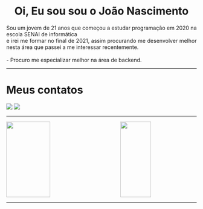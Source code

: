 # <div align="center"> Oi, Eu sou sou o João Nascimento</div>
<div align="justify">
  Sou um jovem de 21 anos que começou a estudar programação em 2020 na escola SENAI de informática <br> e irei me formar no final de 2021, assim procurando me desenvolver melhor nesta área que passei a me interessar recentemente.
</div>
 <br>
- Procuro me especializar melhor na área de backend.
<hr>
<div>
  <h1>Meus contatos</h1>
  <div style = justify content: space around>
  <a href = "mailto:joaoncs21@gmail.com"><img src="https://img.shields.io/badge/-Gmail-%23333?style=for-the-badge&logo=gmail&logoColor=Black" target="_blank"></a>
 <a href="https://www.linkedin.com/in/joão-pedro-nascimento-bezerra-2699661b4/" target="_blank"><img src="https://img.shields.io/badge/-LinkedIn-%230077B5?style=for-the-badge&logo=linkedin&logoColor=white" target="_blank"></a> 
   <hr>
  </div>
</div>
  <div>
  <a align="left" href="https://github.com/JoaoNascimento-cpu">
  <img height="200em" width="48%"  src="https://github-readme-stats.vercel.app/api?username=JoaoNascimento-cpu&show_icons=true&theme=react&include_all_commits=true&count_private=true"/>
  <img align="right" height="200em" width="40%" src="https://github-readme-stats.vercel.app/api/top-langs/?username=JoaoNascimento-cpu&layout=compact&langs_count=7&theme=react"/>
</div>
<hr>
